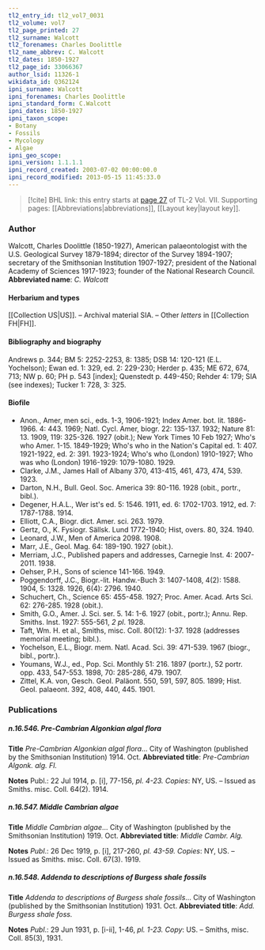 ```yaml
---
tl2_entry_id: tl2_vol7_0031
tl2_volume: vol7
tl2_page_printed: 27
tl2_surname: Walcott
tl2_forenames: Charles Doolittle
tl2_name_abbrev: C. Walcott
tl2_dates: 1850-1927
tl2_page_id: 33066367
author_lsid: 11326-1
wikidata_id: Q362124
ipni_surname: Walcott
ipni_forenames: Charles Doolittle
ipni_standard_form: C.Walcott
ipni_dates: 1850-1927
ipni_taxon_scope: 
- Botany
- Fossils
- Mycology
- Algae
ipni_geo_scope: 
ipni_version: 1.1.1.1
ipni_record_created: 2003-07-02 00:00:00.0
ipni_record_modified: 2013-05-15 11:45:33.0
---
```



> [!cite] BHL link: this entry starts at [page 27](https://www.biodiversitylibrary.org/page/33066367) of TL-2 Vol. VII.
> Supporting pages: [[Abbreviations|abbreviations]], [[Layout key|layout key]].

### Author

Walcott, Charles Doolittle (1850-1927), American palaeontologist with the U.S. Geological Survey 1879-1894; director of the Survey 1894-1907; secretary of the Smithsonian Institution 1907-1927; president of the National Academy of Sciences 1917-1923; founder of the National Research Council. 
**Abbreviated name**: *C. Walcott*

#### Herbarium and types

[[Collection US|US]]. – Archival material SIA. – Other *letters* in [[Collection FH|FH]].

#### Bibliography and biography

Andrews p. 344; BM 5: 2252-2253, 8: 1385; DSB 14: 120-121 (E.L. Yochelson); Ewan ed. 1: 329, ed. 2: 229-230; Herder p. 435; ME 672, 674, 713; NW p. 60; PH p. 543 \[index\]; Quenstedt p. 449-450; Rehder 4: 179; SIA (see indexes); Tucker 1: 728, 3: 325.

#### Biofile

- Anon., Amer, men sci., eds. 1-3, 1906-1921; Index Amer. bot. lit. 1886-1966. 4: 443. 1969; Natl. Cycl. Amer, biogr. 22: 135-137. 1932; Nature 81: 13. 1909, 119: 325-326. 1927 (obit.); New York Times 10 Feb 1927; Who's who Amer. 1-15. 1849-1929; Who's who in the Nation's Capital ed. 1: 407. 1921-1922, ed. 2: 391. 1923-1924; Who's who (London) 1910-1927; Who was who (London) 1916-1929: 1079-1080. 1929.
- Clarke, J.M., James Hall of Albany 370, 413-415, 461, 473, 474, 539. 1923.
- Darton, N.H., Bull. Geol. Soc. America 39: 80-116. 1928 (obit., portr., bibl.).
- Degener, H.A.L., Wer ist's ed. 5: 1546. 1911, ed. 6: 1702-1703. 1912, ed. 7: 1787-1788. 1914.
- Elliott, C.A., Biogr. dict. Amer. sci. 263. 1979.
- Gertz, O., K. Fysiogr. Sällsk. Lund 1772-1940; Hist, overs. 80, 324. 1940.
- Leonard, J.W., Men of America 2098. 1908.
- Marr, J.E., Geol. Mag. 64: 189-190. 1927 (obit.).
- Merriam, J.C., Published papers and addresses, Carnegie Inst. 4: 2007-2011. 1938.
- Oehser, P.H., Sons of science 141-166. 1949.
- Poggendorff, J.C., Biogr.-lit. Handw.-Buch 3: 1407-1408, 4(2): 1588. 1904, 5: 1328. 1926, 6(4): 2796. 1940.
- Schuchert, Ch., Science 65: 455-458. 1927; Proc. Amer. Acad. Arts Sci. 62: 276-285. 1928 (obit.).
- Smith, G.O., Amer. J. Sci. ser. 5. 14: 1-6. 1927 (obit., portr.); Annu. Rep. Smiths. Inst. 1927: 555-561, *2 pl*. 1928.
- Taft, Wm. H. et al., Smiths, misc. Coll. 80(12): 1-37. 1928 (addresses memorial meeting; bibl.).
- Yochelson, E.L., Biogr. mem. Natl. Acad. Sci. 39: 471-539. 1967 (biogr., bibl., portr.).
- Youmans, W.J., ed., Pop. Sci. Monthly 51: 216. 1897 (portr.), 52 portr. opp. 433, 547-553. 1898, 70: 285-286, 479. 1907.
- Zittel, K.A. von, Gesch. Geol. Paläont. 550, 591, 597, 805. 1899; Hist. Geol. palaeont. 392, 408, 440, 445. 1901.

### Publications

##### n.16.546. Pre-Cambrian Algonkian algal flora

**Title**
*Pre-Cambrian Algonkian algal flora*... City of Washington (published by the Smithsonian Institution) 1914. Oct.
**Abbreviated title**: *Pre-Cambrian Algonk. alg. Fl.*

**Notes**
Publ.: 22 Jul 1914, p. \[i\], 77-156, *pl. 4-23. Copies*: NY, US. – Issued as Smiths. misc. Coll. 64(2). 1914.

##### n.16.547. Middle Cambrian algae

**Title**
*Middle Cambrian algae*... City of Washington (published by the Smithsonian Institution) 1919. Oct.
**Abbreviated title**: *Middle Cambr. Alg.*

**Notes**
*Publ*.: 26 Dec 1919, p. \[i\], 217-260, *pl. 43-59. Copies*: NY, US. – Issued as Smiths. misc. Coll. 67(3). 1919.

##### n.16.548. Addenda to descriptions of Burgess shale fossils

**Title**
*Addenda to descriptions of Burgess shale fossils*... City of Washington (published by the Smithsonian Institution) 1931. Oct.
**Abbreviated title**: *Add. Burgess shale foss.*

**Notes**
*Publ*.: 29 Jun 1931, p. \[i-ii\], 1-46, *pl. 1-23. Copy*: US. – Smiths, misc. Coll. 85(3), 1931.

